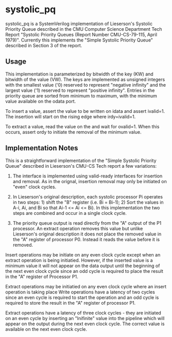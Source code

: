 # systolic_pq
systolic_pq is a  SystemVerilog implementation of Lieserson's Systolic Priority
Queue described in the CMU Computer Science Department Tech Report "Systolic
Priority Queues (Report Number CMU-CS-79-115, April 1979)".  Currently this
implements the "Simple Systolic Priority Queue" described in Section 3 of
the report.

## Usage

This implementation is parameterized by bitwidth of the key (KW) and bitwidth
of the value (VW).  The keys are implemented as unsigned integers with the
smallest value ('0) reserved to represent "negative infinity" and the largest
value ('1) reserved to represent "positive infinity".  Entries in the
priority queue are sorted from minimum to maximum, with the minimum value
available on the odata port.

To insert a value, assert the value to be written on idata and assert ivalid=1.
The insertion will start on the rising edge where irdy=ivalid=1.

To extract a value, read the value on the and wait for ovalid=1.
When this occurs, assert ordy to initiate the removal of the minimum
value.

## Implementation Notes

This is a straightforward implementation of the "Simple Systolic Priority
Queue" described in Lieserson's CMU-CS Tech report a few variations:

1. The interface is implemented using valid-ready interfaces for
insertion and removal.  As in the orignal, insertion removal
may only be initiated on "even" clock cycles.

2. In Lieserson's original description, each systolic processor Pi operates in
two steps: 1) shift the "B" register (i.e. Bi = Bi-1); 2) Sort the values in
A-i, Ai, and Bi so that Ai-1 <= Ai <= Bi).  In this implementation the two steps
are combined and occur in a single clock cycle.

3. The priority queue output is read directly from the "A" output of the
P1 processor.  An extract operation removes this value but unlike
Lieserson's original description it does not place the removed value
in the "A" register of processor P0.  Instead it reads the value
before it is removed.

Insert operations may be initiate on any even clock cycle except when
an extract operation is being initiatied.  However, if the
inserted value is a minimum value it will not appear on the data output until
the beginning of the next even clock cycle since an odd cycle is required to
place the result in the "A" register of Processor P1.

Extract operations may be initiatied on any even clock cycle where
an insert operation is taking place
Write operations have a latency of two cycles since an even cycle is required
to start the operation and an odd cycle is required to store the result in the
"A" register of processor P1.

Extract operations have a latency of three clock cycles - they are initiated
on an even cycle by inserting an "Inifinite" value into the pipeline which
will appear on the output during the next even clock cycle.  The correct value
is available on the next even clock cycle.
